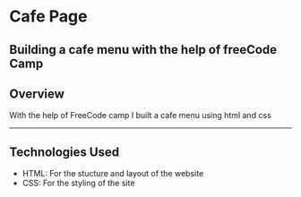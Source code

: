 # Cafe Page
Building a cafe menu with the help of freeCode Camp
----

## Overview
With the help of FreeCode camp I built a cafe menu using html and css

----

## Technologies Used
- HTML: For the stucture and layout of the website
- CSS: For the styling of the site
